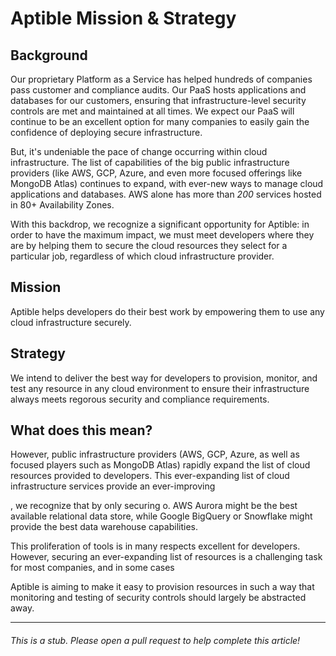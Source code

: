 # Aptible Mission & Strategy

## Background
Our proprietary Platform as a Service has helped hundreds of companies pass customer and compliance audits. Our PaaS hosts applications and databases for our customers, ensuring that infrastructure-level security controls are met and maintained at all times. We expect our PaaS will continue to be an excellent option for many companies to easily gain the confidence of deploying secure infrastructure. 

But, it's undeniable the pace of change occurring within cloud infrastructure. The list of capabilities of the big public infrastructure providers (like AWS, GCP, Azure, and even more focused offerings like MongoDB Atlas) continues to expand, with ever-new ways to manage cloud applications and databases. AWS alone has more than _200_ services hosted in 80+ Availability Zones.

With this backdrop, we recognize a significant opportunity for Aptible: in order to have the maximum impact, we must meet developers where they are by helping them to secure the cloud resources they select for a particular job, regardless of which cloud infrastructure provider.


## Mission
Aptible helps developers do their best work by empowering them to use any cloud infrastructure securely.

## Strategy
We intend to deliver the best way for developers to provision, monitor, and test any resource in any cloud environment to ensure their infrastructure always meets regorous security and compliance requirements.

## What does this mean?

However, public infrastructure providers (AWS, GCP, Azure, as well as focused players such as MongoDB Atlas) rapidly expand the list of cloud resources provided to developers. This ever-expanding list of cloud infrastructure services provide an ever-improving 

, we recognize that by only securing o. AWS Aurora might be the best available relational data store, while Google BigQuery or Snowflake might provide the best data warehouse capabilities. 

This proliferation of tools is in many respects excellent for developers. However, securing an ever-expanding list of resources is a challenging task for most companies, and in some cases 

Aptible is aiming to make it easy to provision resources in such a way that monitoring and testing of security controls should largely be abstracted away.

---

###### This is a stub. Please open a pull request to help complete this article!